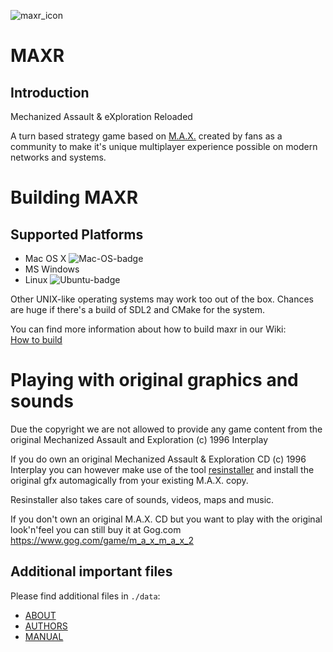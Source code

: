 ![maxr_icon](data/maxr.ico)
# MAXR

## Introduction

Mechanized Assault & eXploration Reloaded

A turn based strategy game based on [M.A.X.](https://en.wikipedia.org/wiki/Mechanized_Assault_%26_Exploration) created by fans as a community to make it's unique multiplayer experience possible on modern networks and systems.

# Building MAXR

## Supported Platforms

* Mac OS X ![Mac-OS-badge](https://github.com/MAX-Reloaded/maxr/workflows/macos/badge.svg)
* MS Windows
* Linux ![Ubuntu-badge](https://github.com/MAX-Reloaded/maxr/workflows/ubuntu/badge.svg)

Other UNIX-like operating systems may work too out of the box. Chances are huge if there's a build of SDL2 and CMake for the system.

You can find more information about how to build maxr in our Wiki:  
[How to build](https://git.maxr.org/maxr/maxr/wikis/How-to-build)

# Playing with original graphics and sounds

Due the copyright we are not allowed to provide any game content
from the original Mechanized Assault and Exploration (c) 1996 Interplay

If you do own an original Mechanized Assault & Exploration CD
(c) 1996 Interplay you can however make use of the tool [resinstaller](https://github.com/MAX-Reloaded/resinstaller)
and install the original gfx automagically from your existing M.A.X. copy.

Resinstaller also takes care of sounds, videos, maps and music.

If you don't own an original M.A.X. CD but you want to play with the
original look'n'feel you can still buy it at Gog.com  
https://www.gog.com/game/m_a_x_m_a_x_2

## Additional important files

Please find additional files in `./data`:

- [ABOUT](data/ABOUT)
- [AUTHORS](data/AUTHORS)
- [MANUAL](data/MANUAL)
